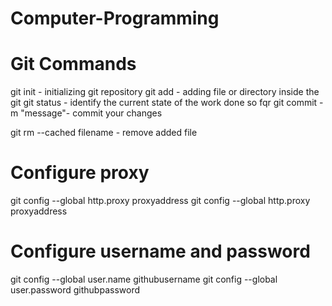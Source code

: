 # Computer-Programming

Git Commands 
================

git init - initializing git repository
git add - adding file or directory inside the git
git status - identify the current state of the work done so fqr
git commit -m "message"- commit your changes 

git rm --cached filename - remove added file

Configure proxy
================
git config --global http.proxy proxyaddress
git config --global http.proxy proxyaddress

Configure username and password
===============================
git config --global user.name githubusername
git config --global user.password githubpassword
